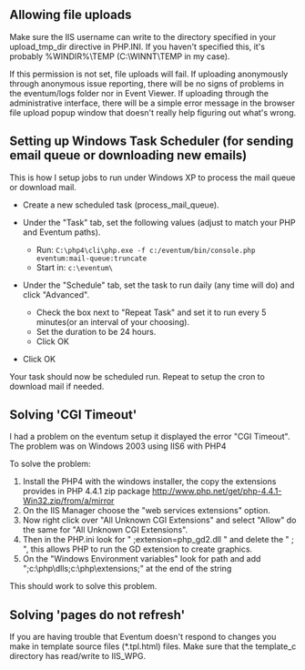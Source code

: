 ## Allowing file uploads

Make sure the IIS username can write to the directory specified in your upload_tmp_dir directive in PHP.INI. If you haven't specified this, it's probably %WINDIR%\\TEMP (C:\\WINNT\\TEMP in my case).

If this permission is not set, file uploads will fail. If uploading anonymously through anonymous issue reporting, there will be no signs of problems in the eventum/logs folder nor in Event Viewer. If uploading through the administrative interface, there will be a simple error message in the browser file upload popup window that doesn't really help figuring out what's wrong.

## Setting up Windows Task Scheduler (for sending email queue or downloading new emails)

This is how I setup jobs to run under Windows XP to process the mail queue or download mail.

-   Create a new scheduled task (process_mail_queue).
-   Under the "Task" tab, set the following values (adjust to match your PHP and Eventum paths).

    -   Run: `C:\php4\cli\php.exe -f c:/eventum/bin/console.php eventum:mail-queue:truncate`
    -   Start in: `c:\eventum\`

-   Under the "Schedule" tab, set the task to run daily (any time will do) and click "Advanced".

    -   Check the box next to "Repeat Task" and set it to run every 5 minutes(or an interval of your choosing).
    -   Set the duration to be 24 hours.
    -   Click OK

-   Click OK

Your task should now be scheduled run. Repeat to setup the cron to download mail if needed.

## Solving 'CGI Timeout'

I had a problem on the eventum setup it displayed the error "CGI Timeout". The problem was on Windows 2003 using IIS6 with PHP4

To solve the problem:

1.  Install the PHP4 with the windows installer, the copy the extensions provides in PHP 4.4.1 zip package <http://www.php.net/get/php-4.4.1-Win32.zip/from/a/mirror>
2.  On the IIS Manager choose the "web services extensions" option.
3.  Now right click over "All Unknown CGI Extensions" and select "Allow" do the same for "All Unknown CGI Extensions".
4.  Then in the PHP.ini look for " ;extension=php_gd2.dll " and delete the " ; ", this allows PHP to run the GD extension to create graphics.
5.  On the "Windows Environment variables" look for path and add ";c:\\php\\dlls;c:\\php\\extensions;" at the end of the string

This should work to solve this problem.

## Solving 'pages do not refresh'

If you are having trouble that Eventum doesn't respond to changes you make in template source files (\*.tpl.html) files. Make sure that the template_c directory has read/write to IIS_WPG.
